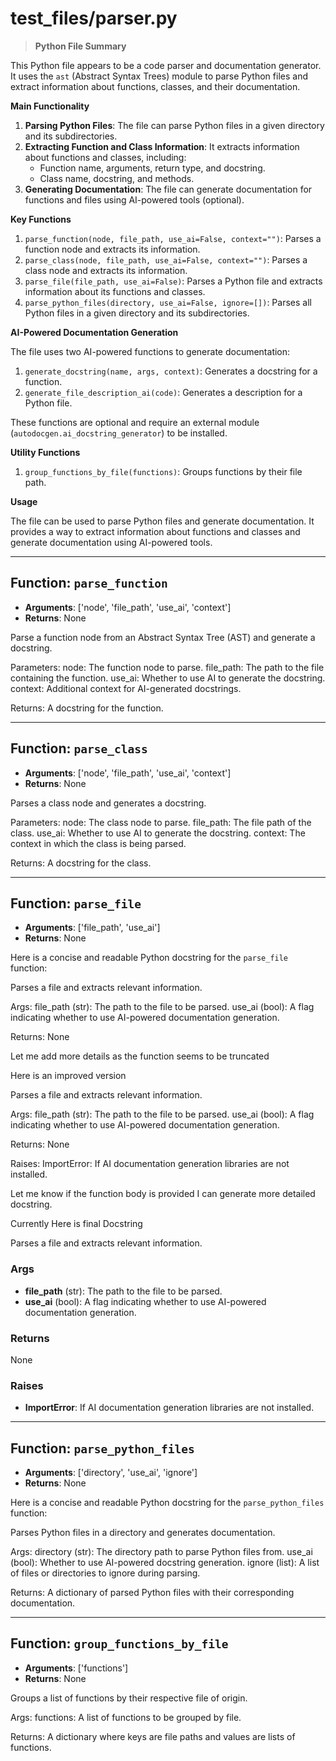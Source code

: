 # test_files/parser.py

> **Python File Summary**

This Python file appears to be a code parser and documentation generator. It uses the `ast` (Abstract Syntax Trees) module to parse Python files and extract information about functions, classes, and their documentation.

**Main Functionality**

1. **Parsing Python Files**: The file can parse Python files in a given directory and its subdirectories.
2. **Extracting Function and Class Information**: It extracts information about functions and classes, including:
	* Function name, arguments, return type, and docstring.
	* Class name, docstring, and methods.
3. **Generating Documentation**: The file can generate documentation for functions and files using AI-powered tools (optional).

**Key Functions**

1. `parse_function(node, file_path, use_ai=False, context="")`: Parses a function node and extracts its information.
2. `parse_class(node, file_path, use_ai=False, context="")`: Parses a class node and extracts its information.
3. `parse_file(file_path, use_ai=False)`: Parses a Python file and extracts information about its functions and classes.
4. `parse_python_files(directory, use_ai=False, ignore=[])`: Parses all Python files in a given directory and its subdirectories.

**AI-Powered Documentation Generation**

The file uses two AI-powered functions to generate documentation:

1. `generate_docstring(name, args, context)`: Generates a docstring for a function.
2. `generate_file_description_ai(code)`: Generates a description for a Python file.

These functions are optional and require an external module (`autodocgen.ai_docstring_generator`) to be installed.

**Utility Functions**

1. `group_functions_by_file(functions)`: Groups functions by their file path.

**Usage**

The file can be used to parse Python files and generate documentation. It provides a way to extract information about functions and classes and generate documentation using AI-powered tools.


---


## Function: `parse_function`
- **Arguments**: ['node', 'file_path', 'use_ai', 'context']
- **Returns**: None

Parse a function node from an Abstract Syntax Tree (AST) and generate a docstring.

 Parameters:
 node: The function node to parse.
 file_path: The path to the file containing the function.
 use_ai: Whether to use AI to generate the docstring.
 context: Additional context for AI-generated docstrings.

 Returns:
 A docstring for the function.


---


## Function: `parse_class`
- **Arguments**: ['node', 'file_path', 'use_ai', 'context']
- **Returns**: None

Parses a class node and generates a docstring.

 Parameters:
 node: The class node to parse.
 file_path: The file path of the class.
 use_ai: Whether to use AI to generate the docstring.
 context: The context in which the class is being parsed.

 Returns: 
  A docstring for the class.


---


## Function: `parse_file`
- **Arguments**: ['file_path', 'use_ai']
- **Returns**: None

Here is a concise and readable Python docstring for the `parse_file` function:

Parses a file and extracts relevant information.

Args:
    file_path (str): The path to the file to be parsed.
    use_ai (bool): A flag indicating whether to use AI-powered documentation generation.

Returns:
    None 

Let me add more details as the function seems to be truncated 

Here is an improved version 

Parses a file and extracts relevant information.

Args:
    file_path (str): The path to the file to be parsed.
    use_ai (bool): A flag indicating whether to use AI-powered documentation generation.

Returns:
    None 

Raises:
    ImportError: If AI documentation generation libraries are not installed. 

Let me know if the function body is provided I can generate more detailed docstring. 

Currently Here is final Docstring 

 
Parses a file and extracts relevant information.

### Args
* **file_path** (str): The path to the file to be parsed.
* **use_ai** (bool): A flag indicating whether to use AI-powered documentation generation.

### Returns
 None 

### Raises
* **ImportError**: If AI documentation generation libraries are not installed.


---


## Function: `parse_python_files`
- **Arguments**: ['directory', 'use_ai', 'ignore']
- **Returns**: None

Here is a concise and readable Python docstring for the `parse_python_files` function:

Parses Python files in a directory and generates documentation.

Args:
  directory (str): The directory path to parse Python files from.
  use_ai (bool): Whether to use AI-powered docstring generation.
  ignore (list): A list of files or directories to ignore during parsing.

Returns:
  A dictionary of parsed Python files with their corresponding documentation.


---


## Function: `group_functions_by_file`
- **Arguments**: ['functions']
- **Returns**: None

Groups a list of functions by their respective file of origin.

 Args:
     functions: A list of functions to be grouped by file.

 Returns:
     A dictionary where keys are file paths and values are lists of functions.

